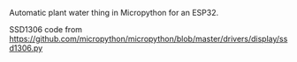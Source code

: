 Automatic plant water thing in Micropython for an ESP32.

SSD1306 code from https://github.com/micropython/micropython/blob/master/drivers/display/ssd1306.py